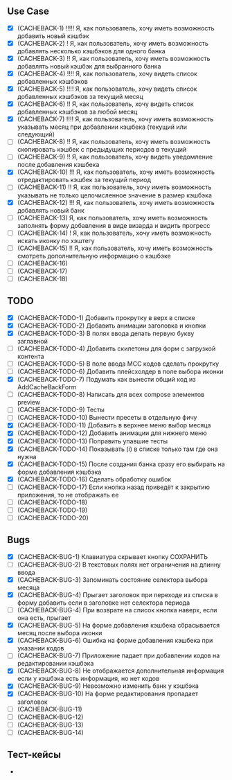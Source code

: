## Use Case
 - [x] (CACHEBACK-1) !!!!! Я, как пользователь, хочу иметь возможность добавить новый кэшбэк
 - [x] (CACHEBACK-2) ! Я, как пользователь, хочу иметь возможность добавлять несколько кэшбэков для одного банка
 - [x] (CACHEBACK-3) !! Я, как пользователь, хочу иметь возможность добавлять новый кэшбэк для выбранного банка
 - [x] (CACHEBACK-4) !!!! Я, как пользователь, хочу видеть список добавленных кэшбэков
 - [x] (CACHEBACK-5) !!!! Я, как пользователь, хочу видеть список добавленных кэшбэков за текущий месяц
 - [x] (CACHEBACK-6) !! Я, как пользователь, хочу видеть список добавленных кэшбэков за любой месяц
 - [x] (CACHEBACK-7) !!!! Я, как пользователь, хочу иметь возможность указывать месяц при добавлении кэшбека (текущий или следующий)
 - [ ] (CACHEBACK-8) !! Я, как пользователь, хочу иметь возможность скопировать кэшбек с предыдущих периодов в текущий
 - [ ] (CACHEBACK-9) !! Я, как пользователь, хочу видеть уведомление после добавления кэшбека
 - [x] (CACHEBACK-10) !!! Я, как пользователь, хочу иметь возможность отредактировать кэшбек за текущий период
 - [ ] (CACHEBACK-11) !! Я, как пользователь, хочу иметь возможность указывать не только целочисленное значение в размер кэшбэка
 - [x] (CACHEBACK-12) !!! Я, как пользователь, хочу иметь возможность добавлять новый банк
 - [ ] (CACHEBACK-13) Я, как пользователь, хочу иметь возможность заполнять форму добавления в виде визарда и видить прогресс 
 - [ ] (CACHEBACK-14) ! Я, как пользователь, хочу иметь возможность искать иконку по хэштегу
 - [ ] (CACHEBACK-15) !! Я, как пользователь, хочу иметь возможность смотреть дополнительную информацию о кэшбэке
 - [ ] (CACHEBACK-16)
 - [ ] (CACHEBACK-17)
 - [ ] (CACHEBACK-18)

## TODO
 - [x] (CACHEBACK-TODO-1) Добавить прокрутку в верх в списке
 - [x] (CACHEBACK-TODO-2) Добавить анимации заголовка и кнопки
 - [x] (CACHEBACK-TODO-3) В полях ввода делать первую букву заглавной
 - [ ] (CACHEBACK-TODO-4) Добавить скилетоны для форм с загрузкой контента
 - [ ] (CACHEBACK-TODO-5) В поле ввода MCC кодов сделать прокрутку
 - [ ] (CACHEBACK-TODO-6) Добавить плейсхолдер в поле выбора иконки
 - [x] (CACHEBACK-TODO-7) Подумать как вынести общий код из AddCacheBackForm
 - [ ] (CACHEBACK-TODO-8) Написать для всех compose элементов preview
 - [ ] (CACHEBACK-TODO-9) Тесты
 - [ ] (CACHEBACK-TODO-10) Вынести пресеты в отдельную фичу
 - [x] (CACHEBACK-TODO-11) Добавить в верхнее меню выбор месяца
 - [x] (CACHEBACK-TODO-12) Добавить анимации для нижнего меню
 - [x] (CACHEBACK-TODO-13) Поправить упавшие тесты
 - [x] (CACHEBACK-TODO-14) Показывать (i) в списке только там где она нужна 
 - [x] (CACHEBACK-TODO-15) После создания банка сразу его выбирать на форме добавления кэшбэка
 - [x] (CACHEBACK-TODO-16) Сделать обработку ошибок
 - [ ] (CACHEBACK-TODO-17) Если кнопка назад приведёт к закрытию приложения, то не отображать ее
 - [ ] (CACHEBACK-TODO-18)
 - [ ] (CACHEBACK-TODO-19)
 - [ ] (CACHEBACK-TODO-20)

## Bugs
 - [x] (CACHEBACK-BUG-1) Клавиатура скрывает кнопку СОХРАНИТЬ
 - [ ] (CACHEBACK-BUG-2) В текстовых полях нет ограничения на длинну ввода
 - [x] (CACHEBACK-BUG-3) Запоминать состояние селектора выбора месяца
 - [x] (CACHEBACK-BUG-4) Прыгает заголовок при переходе из списка в форму добавить если в заголовке нет селектора периода
 - [ ] (CACHEBACK-BUG-4) При возврате на список кнопка наверх, если она есть, прыгает
 - [x] (CACHEBACK-BUG-5) На форме добавления кэшбека сбрасывается месяц после выбора иконки
 - [x] (CACHEBACK-BUG-6) Ошибка на форме добавления кэшбека при указании кодов
 - [ ] (CACHEBACK-BUG-7) Приложение падает при добавлении кодов на редактировании кэшбэка
 - [x] (CACHEBACK-BUG-8) Не отображается дополнительная информация если у кэшбэка есть информация, но нет кодов
 - [x] (CACHEBACK-BUG-9) Невозможно изменить банк у кэшбэка
 - [x] (CACHEBACK-BUG-10) На форме редактирования пропадает заголовок
 - [ ] (CACHEBACK-BUG-11)
 - [ ] (CACHEBACK-BUG-12)
 - [ ] (CACHEBACK-BUG-13)
 - [ ] (CACHEBACK-BUG-14)

## Тест-кейсы
 - 